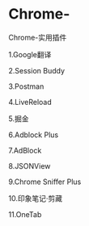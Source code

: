 # Chrome-
Chrome-实用插件

1.Google翻译

2.Session Buddy

3.Postman

4.LiveReload

5.掘金 

6.Adblock Plus

7.AdBlock

8.JSONView

9.Chrome Sniffer Plus

10.印象笔记·剪藏

11.OneTab
